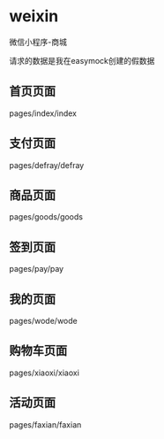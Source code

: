 # weixin
微信小程序-商城

请求的数据是我在easymock创建的假数据

## 首页页面
pages/index/index

## 支付页面
pages/defray/defray

## 商品页面
pages/goods/goods

## 签到页面
pages/pay/pay

## 我的页面
pages/wode/wode

## 购物车页面
pages/xiaoxi/xiaoxi

## 活动页面
pages/faxian/faxian

